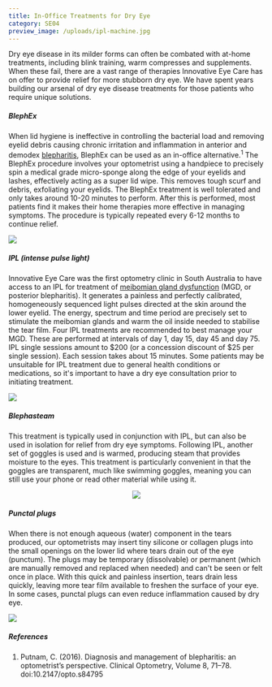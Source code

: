 ```yaml
---
title: In-Office Treatments for Dry Eye
category: SE04
preview_image: /uploads/ipl-machine.jpg
---
```

<div class="employee-heading"><p>

Dry eye disease in its milder forms can often be combated with at-home treatments, including blink training, warm compresses and supplements. When these fail, there are a vast range of therapies Innovative Eye Care has on offer to provide relief for more stubborn dry eye. We have spent years building our arsenal of dry eye disease treatments for those patients who require unique solutions.

</p></div>

##### BlephEx

When lid hygiene is ineffective in controlling the bacterial load and removing eyelid debris causing chronic irritation and inflammation in anterior and demodex [blepharitis](https://www.innovativeeyecare.com.au/what-we-do/blepharitis), BlephEx can be used as an in-office alternative.<sup>1</sup> The BlephEx procedure involves your optometrist using a handpiece to precisely spin a medical grade micro-sponge along the edge of your eyelids and lashes, effectively acting as a super lid wipe. This removes tough scurf and debris, exfoliating your eyelids. The BlephEx treatment is well tolerated and only takes around 10-20 minutes to perform. After this is performed, most patients find it makes their home therapies more effective in managing symptoms. The procedure is typically repeated every 6-12 months to continue relief.

![](/uploads/blephex1.jpg)

##### IPL (intense pulse light)

Innovative Eye Care was the first optometry clinic in South Australia to have access to an IPL for treatment of [meibomian gland dysfunction](https://www.innovativeeyecare.com.au/what-we-do/meibomian-gland-dysfunction) (MGD, or posterior blepharitis). It generates a painless and perfectly calibrated, homogeneously sequenced light pulses directed at the skin around the lower eyelid. The energy, spectrum and time period are precisely set to stimulate the meibomian glands and warm the oil inside needed to stabilise the tear film. Four IPL treatments are recommended to best manage your MGD. These are performed at intervals of day 1, day 15, day 45 and day 75. IPL ​single ​sessions amount to ​$200 ​(or a concession ​discount of $25 ​per ​single ​session). Each session takes about 15 minutes. Some patients may be unsuitable for IPL treatment due to general health conditions or medications, so it's important to have a dry eye consultation prior to initiating treatment.

![](/uploads/ipl-machine.jpg)

##### Blephasteam

This treatment is typically used in conjunction with IPL, but can also be used in isolation for relief from dry eye symptoms. Following IPL, another set of goggles is used and is warmed, producing steam that provides moisture to the eyes. This treatment is particularly convenient in that the goggles are transparent, much like swimming goggles, meaning you can still use your phone or read other material while using it.

<center>

![](/uploads/blephasteam.jpg)

</center>

##### Punctal plugs

When there is not enough aqueous (water) component in the tears produced, our optometrists may insert tiny silicone or collagen plugs into the small openings on the lower lid where tears drain out of the eye (punctum). The plugs may be temporary (dissolvable) or permanent (which are manually removed and replaced when needed) and can't be seen or felt once in place. With this quick and painless insertion, tears drain less quickly, leaving more tear film available to freshen the surface of your eye. In some cases, punctal plugs can even reduce inflammation caused by dry eye.

![](/uploads/punctal-plug.png)

##### References

1. Putnam, C. (2016). Diagnosis and management of blepharitis: an optometrist’s perspective. Clinical Optometry, Volume 8, 71–78. doi:10.2147/opto.s84795